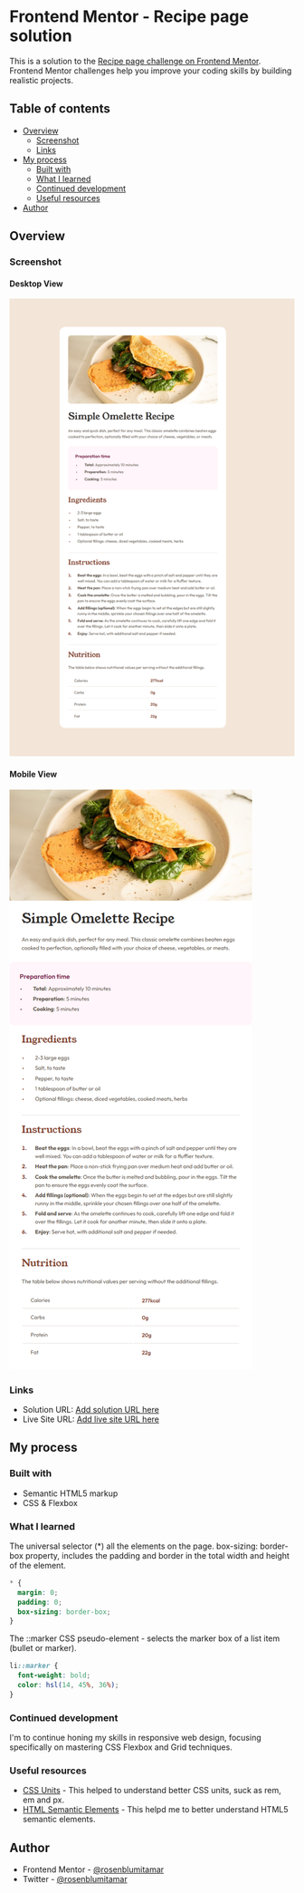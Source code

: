 # Frontend Mentor - Recipe page solution

This is a solution to the [Recipe page challenge on Frontend Mentor](https://www.frontendmentor.io/challenges/recipe-page-KiTsR8QQKm). Frontend Mentor challenges help you improve your coding skills by building realistic projects. 

## Table of contents

- [Overview](#overview)
  - [Screenshot](#screenshot)
  - [Links](#links)
- [My process](#my-process)
  - [Built with](#built-with)
  - [What I learned](#what-i-learned)
  - [Continued development](#continued-development)
  - [Useful resources](#useful-resources)
- [Author](#author)

## Overview

### Screenshot

#### Desktop View
![desktop-design-solution](/design/desktop-design-solution.png)

#### Mobile View
![mobile-design-solution](/design/mobile-design-solution.png)

### Links

- Solution URL: [Add solution URL here](https://www.frontendmentor.io/solutions/recipe-page-solution-OLnxo1dZgo)
- Live Site URL: [Add live site URL here](https://recipe-page-main-project.netlify.app/)

## My process

### Built with

- Semantic HTML5 markup
- CSS & Flexbox

### What I learned

The universal selector (*) all the elements on the page.
box-sizing: border-box property, includes the padding and border in the total width and height of the element.
```css
* {
  margin: 0; 
  padding: 0;
  box-sizing: border-box;
}
```

The ::marker CSS pseudo-element - selects the marker box of a list item (bullet or marker).
```css
li::marker {
  font-weight: bold;
  color: hsl(14, 45%, 36%);
}
```

### Continued development

I'm to continue honing my skills in responsive web design, focusing specifically on mastering CSS Flexbox and Grid techniques.

### Useful resources

- [CSS Units](https://www.w3schools.com/cssref/css_units.php) - This helped to understand better CSS units, suck as rem, em and px.
- [HTML Semantic Elements](https://www.w3schools.com/html/html5_semantic_elements.asp) - This helpd me to better understand HTML5 semantic elements.

## Author

- Frontend Mentor - [@rosenblumitamar](https://www.frontendmentor.io/profile/rosenblumitamar)
- Twitter - [@rosenblumitamar](https://x.com/ItamarRosenblum)
